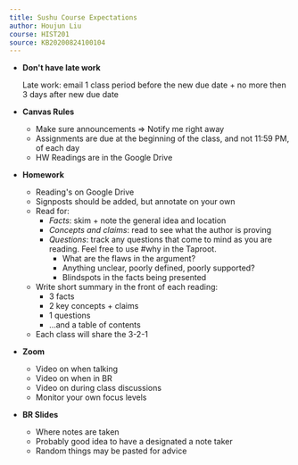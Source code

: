 ```yaml
---
title: Sushu Course Expectations
author: Houjun Liu
course: HIST201
source: KB20200824100104
---
```


* **Don't have late work**

    Late work: email 1 class period before the new due date  + no more then 3 days after new due date
    
* **Canvas Rules**
    * Make sure announcements => Notify me right away
    * Assignments are due at the beginning of the class, and not 11:59 PM, of each day
    * HW Readings are in the Google Drive
    
* **Homework**
    * Reading's on Google Drive
    * Signposts should be added, but annotate on your own
    * Read for:
        * _Facts_: skim + note the general idea and location
        * _Concepts and claims_: read to see what the author is proving
        * _Questions_: track any questions that come to mind as you are reading. Feel free to use #why in the Taproot.
            * What are the flaws in the argument?
            * Anything unclear, poorly defined, poorly supported?
            * Blindspots in the facts being presented
    * Write short summary in the front of each reading:
        * 3 facts
        * 2 key concepts + claims
        * 1 questions
        * ...and a table of contents
    * Each class will share the 3-2-1 
   
* **Zoom**
    * Video on when talking
    * Video on when in BR 
    * Video on during class discussions
    * Monitor your own focus levels

* **BR Slides**
    * Where notes are taken
    * Probably good idea to have a designated a note taker
    * Random things may be pasted for advice

